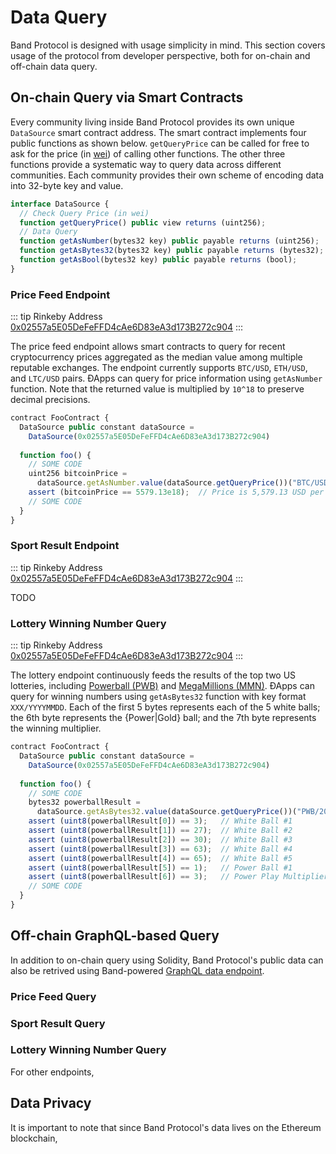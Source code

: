 # Data Query

Band Protocol is designed with usage simplicity in mind. This section covers usage of the protocol from developer perspective, both for on-chain and off-chain data query.

## On-chain Query via Smart Contracts

Every community living inside Band Protocol provides its own unique `DataSource` smart contract address. The smart contract implements four public functions as shown below. `getQueryPrice` can be called for free to ask for the price (in [wei](http://ethdocs.org/en/latest/ether.html)) of calling other functions. The other three functions provide a systematic way to query data across different communities. Each community provides their own scheme of encoding data into 32-byte key and value.

```typescript
interface DataSource {
  // Check Query Price (in wei)
  function getQueryPrice() public view returns (uint256);
  // Data Query
  function getAsNumber(bytes32 key) public payable returns (uint256);
  function getAsBytes32(bytes32 key) public payable returns (bytes32);
  function getAsBool(bytes32 key) public payable returns (bool);
}
```

### Price Feed Endpoint

::: tip Rinkeby Address 
[0x02557a5E05DeFeFFD4cAe6D83eA3d173B272c904](https://rinkeby.etherscan.io/address/0x02557a5e05defeffd4cae6d83ea3d173b272c904)
:::

The price feed endpoint allows smart contracts to query for recent cryptocurrency prices aggregated as the median value among multiple reputable exchanges. The endpoint currently supports `BTC/USD`, `ETH/USD`, and `LTC/USD` pairs. ÐApps can query for price information using `getAsNumber` function. Note that the returned value is multiplied by `10^18` to preserve decimal precisions.

```typescript
contract FooContract {
  DataSource public constant dataSource = 
    DataSource(0x02557a5E05DeFeFFD4cAe6D83eA3d173B272c904)
  
  function foo() {
    // SOME CODE
    uint256 bitcoinPrice = 
      dataSource.getAsNumber.value(dataSource.getQueryPrice())("BTC/USD");
    assert (bitcoinPrice == 5579.13e18);  // Price is 5,579.13 USD per Bitcoin
    // SOME CODE
  }
}
```

### Sport Result Endpoint

::: tip Rinkeby Address
[0x02557a5E05DeFeFFD4cAe6D83eA3d173B272c904](https://rinkeby.etherscan.io/address/0x02557a5e05defeffd4cae6d83ea3d173b272c904)
:::

TODO

### Lottery Winning Number Query

::: tip Rinkeby Address
[0x02557a5E05DeFeFFD4cAe6D83eA3d173B272c904](https://rinkeby.etherscan.io/address/0x02557a5e05defeffd4cae6d83ea3d173b272c904)
:::

The lottery endpoint continuously feeds the results of the top two US lotteries, including [Powerball (PWB)](https://www.powerball.com) and [MegaMillions (MMN)](https://www.megamillions.com/). ÐApps can query for winning numbers using `getAsBytes32` function with key format `XXX/YYYYMMDD`. Each of the first 5 bytes represents each of the 5 white balls; the 6th byte represents the {Power|Gold} ball; and the 7th byte represents the winning multiplier.

```typescript
contract FooContract {
  DataSource public constant dataSource = 
    DataSource(0x02557a5E05DeFeFFD4cAe6D83eA3d173B272c904)
  
  function foo() {
    // SOME CODE
    bytes32 powerballResult = 
      dataSource.getAsBytes32.value(dataSource.getQueryPrice())("PWB/20190420");
    assert (uint8(powerballResult[0]) == 3);   // White Ball #1
    assert (uint8(powerballResult[1]) == 27);  // White Ball #2
    assert (uint8(powerballResult[2]) == 30);  // White Ball #3
    assert (uint8(powerballResult[3]) == 63);  // White Ball #4
    assert (uint8(powerballResult[4]) == 65);  // White Ball #5
    assert (uint8(powerballResult[5]) == 1);   // Power Ball #1
    assert (uint8(powerballResult[6]) == 3);   // Power Play Multiplier
    // SOME CODE
  }    
}
```


## Off-chain GraphQL-based Query

In addition to on-chain query using Solidity, Band Protocol's public data can also be retrived using Band-powered [GraphQL data endpoint](https://graphql.bandprotocol.com/graphiql).

### Price Feed Query

### Sport Result Query

### Lottery Winning Number Query

For other endpoints, 

## Data Privacy

It is important to note that since Band Protocol's data lives on the Ethereum blockchain, 
